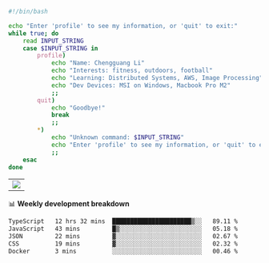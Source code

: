 ```bash
#!/bin/bash

echo "Enter 'profile' to see my information, or 'quit' to exit:"
while true; do
    read INPUT_STRING
    case $INPUT_STRING in
        profile)
            echo "Name: Chengguang Li"
            echo "Interests: fitness, outdoors, football"
            echo "Learning: Distributed Systems, AWS, Image Processing"
            echo "Dev Devices: MSI on Windows, Macbook Pro M2"
            ;;
        quit)
            echo "Goodbye!"
            break
            ;;
        *)
            echo "Unknown command: $INPUT_STRING"
            echo "Enter 'profile' to see my information, or 'quit' to exit:"
            ;;
    esac
done

```

<!--Contribution Graph-->
<table>
  <tr>
    <td>
      <picture>
        <source media="(prefers-color-scheme: light)" srcset="https://github-readme-activity-graph.vercel.app/graph?username=chengguang-li&theme=xcode&bg_color=FF000000&color=000000&hide_border=true" />
        <img src="https://github-readme-activity-graph.vercel.app/graph?username=chengguang-li&theme=xcode&bg_color=FF000000&hide_border=true" />
      </picture>
  </tr>
</table>

📊 **Weekly development breakdown**

<!--START_SECTION:waka-->

```txt
TypeScript   12 hrs 32 mins  ██████████████████████▒░░   89.11 %
JavaScript   43 mins         █▒░░░░░░░░░░░░░░░░░░░░░░░   05.18 %
JSON         22 mins         ▓░░░░░░░░░░░░░░░░░░░░░░░░   02.67 %
CSS          19 mins         ▓░░░░░░░░░░░░░░░░░░░░░░░░   02.32 %
Docker       3 mins          ░░░░░░░░░░░░░░░░░░░░░░░░░   00.46 %
```

<!--END_SECTION:waka-->

